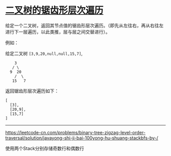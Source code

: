# [二叉树的锯齿形层次遍历](https://leetcode-cn.com/problems/binary-tree-zigzag-level-order-traversal/)

 给定一个二叉树，返回其节点值的锯齿形层次遍历。（即先从左往右，再从右往左进行下一层遍历，以此类推，层与层之间交替进行）。 

 例如：

给定二叉树 `[3,9,20,null,null,15,7]`, 

```
    3
   / \
  9  20
    /  \
   15   7
```

 返回锯齿形层次遍历如下： 

```
[
  [3],
  [20,9],
  [15,7]
]
```

---

 https://leetcode-cn.com/problems/binary-tree-zigzag-level-order-traversal/solution/javayong-shi-ji-bai-100yong-hu-shuang-stackbfs-by-/ 

使用两个Stack分别存储奇数行和偶数行